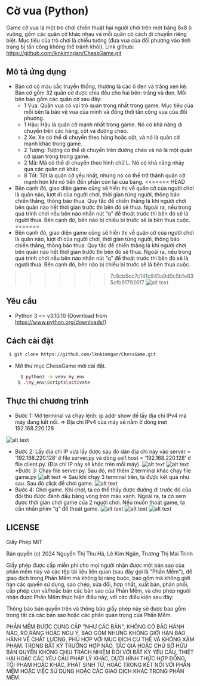 # Cờ vua (Python)
Game cờ vua là một trò chơi chiến thuật hai người chơi trên một bảng 8x8 ô vuông, gồm các quân cờ khác nhau và mỗi quân có cách di chuyển riêng biệt. Mục tiêu của trò chơi là chiếu tướng (đưa vua của đối phương vào tình trạng bị tấn công không thể tránh khỏi).
Link github: https://github.com/lknkimngan/ChessGame.git
## Mô tả ứng dụng
* Bàn cờ có màu sắc truyền thống, thường là các ô đen và trắng xen kẽ. Bàn cờ gồm 32 quân cờ được chia đều cho hai bên: trắng và đen. Mỗi bên bao gồm các quân cờ sau đây:
  * 1 Vua: Quân vua có vai trò quan trọng nhất trong game. Mục tiêu của mỗi bên là bảo vệ vua của mình và đồng thời tấn công vua của đối phương.
  * 1 Hậu: Hậu là quân cờ mạnh nhất trong game. Nó có khả năng di chuyển trên các hàng, cột và đường chéo.
  * 2 Xe: Xe có thể di chuyển theo hàng hoặc cột, và nó là quân cờ mạnh khác trong game.
  * 2 Tượng: Tượng có thể di chuyển trên đường chéo và nó là một quân cờ quan trọng trong game.
  *	2 Mã: Mã có thể di chuyển theo hình chữ L. Nó có khả năng nhảy qua các quân cờ khác.
  *	8 Tốt: Tốt là quân cờ yếu nhất, nhưng nó có thể trở thành quân cờ mạnh hơn khi nó tiến đến phần còn lại của bảng.
<<<<<<< HEAD
* Bên cạnh đó, giao diện game cũng sẽ hiển thị về quân cờ của người chơi là quân nào, lượt đi của người chơi, thời gian từng người, thông báo chiến thắng, thông báo thua. Quy tắc để chiến thắng là khi người chơi bên quân nào hết thời gian trước thì bên đó sẽ thua. Ngoài ra, nếu trong quá trình chơi nếu bên nào nhấn nút “q” để thoát trước thì bên đó sẽ là người thua. Bên cạnh đó, bên nào bị chiếu bí trước sẽ là bên thua cuộc.
=======
*  Bên cạnh đó, giao diện game cũng sẽ hiển thị về quân cờ của người chơi là quân nào, lượt đi của người chơi, thời gian từng người, thông báo chiến thắng, thông báo thua. Quy tắc để chiến thắng là khi người chơi bên quân nào hết thời gian trước thì bên đó sẽ thua. Ngoài ra, nếu trong quá trình chơi nếu bên nào nhấn nút “q” để thoát trước thì bên đó sẽ là người thua. Bên cạnh đó, bên nào bị chiếu bí trước sẽ là bên thua cuộc.
>>>>>>> 7c8cb5cc7c141c945a9d0c5b1e635cfb917926f7
![alt text](img_readme/image-8.png)


## Yêu cầu
* Python 3 <= v3.10.10 (Download from https://www.python.org/downloads/)
## Cách cài đặt 
  
```bash
 $ git clone https://github.com/lknkimngan/ChessGame.git 
```
* Mở thư mục ChessGame mới cài đặt.
  ```bash
    $ python3 -m venv my_env
   $ .\my_env\Scripts\activate
  ```
## Thực thi chương trình
* Bước 1: Mở terminal và chạy lệnh: ip addr show để lấy địa chỉ IPv4 mà máy đang kết nối.
⇒ Địa chỉ IPv4 của máy sẽ nằm ở dòng inet 192.168.220.128

![alt text](img_readme/image.png)
* Bước 2: Lấy địa chỉ IP vừa lấy được sau đó dán địa chỉ này vào server = ‘192.168.220.128’ ở file server.py và dòng self.host = ‘192.168.220.128’ ở file client.py. (Địa chỉ IP này sẽ khác trên mỗi máy).
  ![alt text](img_readme/image-1.png)
![alt text](img_readme/image-2.png)
*Bước 3: Chạy file server.py. Sau đó, mở thêm 2 terminal khác chạy file game.py
![alt text](img_readme/image-3.png)
⇒ Sau khi chạy 3 terminal trên, ta được kết quả như sau. Sau đó click để chơi game.
![alt text](img_readme/image-4.png)
* Bước 4: Chơi game. Khi chơi, ta có thể thấy được đường đi trước đó của đối thủ được đánh dấu bằng vòng tròn màu xanh. Ngoài ra, ta có xem được thời gian chơi game của 2 người chơi. Nếu muốn thoát game, ta cần nhấn phím “q” để thoát game.
  ![alt text](img_readme/image-5.png)
![alt text](img_readme/image-6.png)
![alt text](img_readme/image-7.png)

## LICENSE
Giấy Phép MIT


Bản quyền (c) 2024 Nguyễn Thị Thu Hà, Lê Kim Ngân, Trương Thị Mai Trinh

Giấy phép được cấp miễn phí cho mọi người nhận được một bản sao của phần mềm này và các tệp tài liệu liên quan (sau đây gọi là "Phần Mềm"), để giao dịch trong Phần Mềm mà không bị ràng buộc, bao gồm mà không giới hạn các quyền
sử dụng, sao chép, sửa đổi, hợp nhất, xuất bản, phân phối, cấp phép con và/hoặc bán các bản sao của Phần Mềm, và cho phép người nhận được Phần Mềm thực hiện điều này, với các điều kiện sau đây:

Thông báo bản quyền trên và thông báo giấy phép này sẽ được bao gồm trong tất cả các bản sao hoặc các phần quan trọng của Phần Mềm.

PHẦN MỀM ĐƯỢC CUNG CẤP "NHƯ CÁC BẢN", KHÔNG CÓ BẢO HÀNH NÀO, RÕ RÀNG HOẶC NGỤ Ý, BAO GỒM NHƯNG KHÔNG GIỚI HẠN BẢO HÀNH VỀ CHẤT LƯỢNG, PHÙ HỢP VỚI MỤC ĐÍCH CỤ THỂ VÀ KHÔNG XÂM PHẠM. TRONG BẤT KỲ TRƯỜNG HỢP NÀO, TÁC GIẢ HOẶC CHỦ SỞ HỮU BẢN QUYỀN KHÔNG CHỊU TRÁCH NHIỆM ĐỐI VỚI BẤT KỲ YÊU CẦU, THIỆT HẠI HOẶC CÁC YÊU CẦU PHÁP LÝ KHÁC, DƯỚI HÌNH THỨC HỢP ĐỒNG, TỘI PHẠM HOẶC KHÁC, PHÁT SINH TỪ, HOẶC TRONG KẾT NỐI VỚI PHẦN MỀM HOẶC VIỆC SỬ DỤNG HOẶC CÁC GIAO DỊCH KHÁC TRONG PHẦN MỀM.

  

